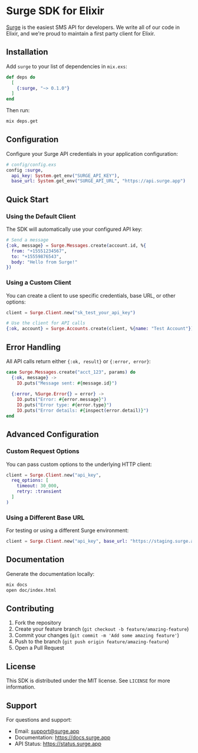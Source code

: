 # Surge SDK for Elixir

[Surge](https://surge.app) is the easiest SMS API for developers. We write all
of our code in Elixir, and we're proud to maintain a first party client for
Elixir.

## Installation

Add `surge` to your list of dependencies in `mix.exs`:

```elixir
def deps do
  [
    {:surge, "~> 0.1.0"}
  ]
end
```

Then run:

```bash
mix deps.get
```

## Configuration

Configure your Surge API credentials in your application configuration:

```elixir
# config/config.exs
config :surge,
  api_key: System.get_env("SURGE_API_KEY"),
  base_url: System.get_env("SURGE_API_URL", "https://api.surge.app")
```

## Quick Start

### Using the Default Client

The SDK will automatically use your configured API key:

```elixir
# Send a message
{:ok, message} = Surge.Messages.create(account.id, %{
  from: "+15551234567",
  to: "+15559876543",
  body: "Hello from Surge!"
})
```

### Using a Custom Client

You can create a client to use specific credentials, base URL, or other options:

```elixir
client = Surge.Client.new("sk_test_your_api_key")

# Use the client for API calls
{:ok, account} = Surge.Accounts.create(client, %{name: "Test Account"})
```

## Error Handling

All API calls return either `{:ok, result}` or `{:error, error}`:

```elixir
case Surge.Messages.create("acct_123", params) do
  {:ok, message} ->
    IO.puts("Message sent: #{message.id}")
  
  {:error, %Surge.Error{} = error} ->
    IO.puts("Error: #{error.message}")
    IO.puts("Error type: #{error.type}")
    IO.puts("Error details: #{inspect(error.detail)}")
end
```

## Advanced Configuration

### Custom Request Options

You can pass custom options to the underlying HTTP client:

```elixir
client = Surge.Client.new("api_key", 
  req_options: [
    timeout: 30_000,
    retry: :transient
  ]
)
```

### Using a Different Base URL

For testing or using a different Surge environment:

```elixir
client = Surge.Client.new("api_key", base_url: "https://staging.surge.app")
```

## Documentation

Generate the documentation locally:

```bash
mix docs
open doc/index.html
```

## Contributing

1. Fork the repository
2. Create your feature branch (`git checkout -b feature/amazing-feature`)
3. Commit your changes (`git commit -m 'Add some amazing feature'`)
4. Push to the branch (`git push origin feature/amazing-feature`)
5. Open a Pull Request

## License

This SDK is distributed under the MIT license. See `LICENSE` for more information.

## Support

For questions and support:
- Email: support@surge.app
- Documentation: https://docs.surge.app
- API Status: https://status.surge.app

